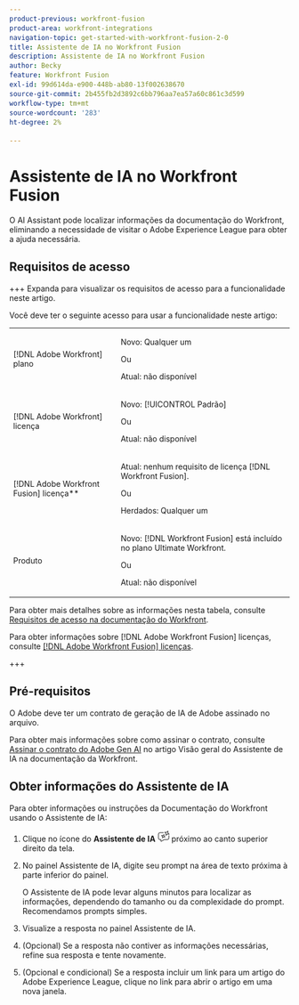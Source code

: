 ```yaml
---
product-previous: workfront-fusion
product-area: workfront-integrations
navigation-topic: get-started-with-workfront-fusion-2-0
title: Assistente de IA no Workfront Fusion
description: Assistente de IA no Workfront Fusion
author: Becky
feature: Workfront Fusion
exl-id: 99d614da-e900-448b-ab80-13f002638670
source-git-commit: 2b455fb2d3892c6bb796aa7ea57a60c861c3d599
workflow-type: tm+mt
source-wordcount: '283'
ht-degree: 2%

---
```


# Assistente de IA no Workfront Fusion

O AI Assistant pode localizar informações da documentação do Workfront, eliminando a necessidade de visitar o Adobe Experience League para obter a ajuda necessária.

## Requisitos de acesso

+++ Expanda para visualizar os requisitos de acesso para a funcionalidade neste artigo.

Você deve ter o seguinte acesso para usar a funcionalidade neste artigo:

<table style="table-layout:auto">
 <col> 
 <col> 
 <tbody> 
  <tr> 
   <td role="rowheader">[!DNL Adobe Workfront] plano</td>
   <td> <p>Novo: Qualquer um</p> <p>Ou</p> <p>Atual: não disponível</p></td> 
  </tr> 
  <tr data-mc-conditions=""> 
   <td role="rowheader">[!DNL Adobe Workfront] licença</td> 
   <td> <p>Novo: [!UICONTROL Padrão]</p><p>Ou</p><p>Atual: não disponível</p> </td> 
  </tr> 
  <tr> 
   <td role="rowheader">[!DNL Adobe Workfront Fusion] licença**</td> 
   <td>
   <p>Atual: nenhum requisito de licença [!DNL Workfront Fusion].</p>
   <p>Ou</p>
   <p>Herdados: Qualquer um </p>
   </td> 
  </tr> 
  <tr> 
   <td role="rowheader">Produto</td> 
   <td>
   <p>Novo: [!DNL Workfront Fusion] está incluído no plano Ultimate Workfront.</p> <p>Ou</p>
   <p>Atual: não disponível</p>
   </td> 
  </tr>
 </tbody> 
</table>

Para obter mais detalhes sobre as informações nesta tabela, consulte [Requisitos de acesso na documentação do Workfront](/help/quicksilver/administration-and-setup/add-users/access-levels-and-object-permissions/access-level-requirements-in-documentation.md).

Para obter informações sobre [!DNL Adobe Workfront Fusion] licenças, consulte [[!DNL Adobe Workfront Fusion] licenças](../../workfront-fusion/get-started/license-automation-vs-integration.md).

+++



## Pré-requisitos

O Adobe deve ter um contrato de geração de IA de Adobe assinado no arquivo.

Para obter mais informações sobre como assinar o contrato, consulte [Assinar o contrato do Adobe Gen AI](/help/quicksilver/workfront-basics/ai-assistant/ai-assistant-overview.md#sign-the-adobe-gen-ai-agreement) no artigo Visão geral do Assistente de IA na documentação da Workfront.

## Obter informações do Assistente de IA

Para obter informações ou instruções da Documentação do Workfront usando o Assistente de IA:

1. Clique no ícone do **Assistente de IA** ![ícone do Assistente de IA](assets/ai-assistant-icon.png) próximo ao canto superior direito da tela.
1. No painel Assistente de IA, digite seu prompt na área de texto próxima à parte inferior do painel.

   O Assistente de IA pode levar alguns minutos para localizar as informações, dependendo do tamanho ou da complexidade do prompt. Recomendamos prompts simples.

1. Visualize a resposta no painel Assistente de IA.
1. (Opcional) Se a resposta não contiver as informações necessárias, refine sua resposta e tente novamente.
1. (Opcional e condicional) Se a resposta incluir um link para um artigo do Adobe Experience League, clique no link para abrir o artigo em uma nova janela.
